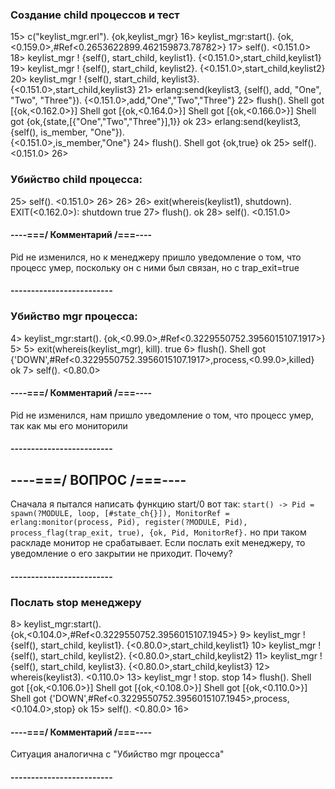 ### Создание child процессов и тест

15> c("keylist_mgr.erl").
{ok,keylist_mgr}
16> keylist_mgr:start(). 
{ok,<0.159.0>,#Ref<0.2653622899.462159873.78782>}
17> self().
<0.151.0>
18> keylist_mgr ! {self(), start_child, keylist1}.
{<0.151.0>,start_child,keylist1}
19> keylist_mgr ! {self(), start_child, keylist2}.
{<0.151.0>,start_child,keylist2}
20> keylist_mgr ! {self(), start_child, keylist3}.
{<0.151.0>,start_child,keylist3}
21> erlang:send(keylist3, {self(), add, "One", "Two", "Three"}). 
{<0.151.0>,add,"One","Two","Three"}
22> flush().
Shell got [{ok,<0.162.0>}]
Shell got [{ok,<0.164.0>}]
Shell got [{ok,<0.166.0>}]
Shell got {ok,{state,[{"One","Two","Three"}],1}}
ok
23> erlang:send(keylist3, {self(), is_member, "One"}).                
{<0.151.0>,is_member,"One"}
24> flush().
Shell got {ok,true}
ok
25> self().
<0.151.0>
26> 

### Убийство child процесса:

25> self().
<0.151.0>
26> 
26> 
26> exit(whereis(keylist1), shutdown).
EXIT(<0.162.0>): shutdown
true
27> flush().
ok
28> self().
<0.151.0>

#### ----===/ Комментарий /===----

Pid не изменился, но к менеджеру пришло уведомление о том, что процесс умер, поскольку он с ними был связан, но с trap_exit=true

#### -------------------------



### Убийство mgr процесса:

4> keylist_mgr:start().
{ok,<0.99.0>,#Ref<0.3229550752.3956015107.1917>}
5> 
5> exit(whereis(keylist_mgr), kill).
true
6> flush().
Shell got {'DOWN',#Ref<0.3229550752.3956015107.1917>,process,<0.99.0>,killed}
ok
7> self().
<0.80.0>

#### ----===/ Комментарий /===----

Pid не изменился, нам пришло уведомление о том, что процесс умер, так как мы его мониторили

#### -------------------------

## ----===/ ВОПРОС /===----

Сначала я пытался написать функцию start/0 вот так:
`
 start() ->
     Pid = spawn(?MODULE, loop, [#state_ch{}]),
     MonitorRef = erlang:monitor(process, Pid),
     register(?MODULE, Pid),
     process_flag(trap_exit, true),
     {ok, Pid, MonitorRef}.
`
но при таком раскладе монитор не срабатывает. Если послать exit менеджеру, то уведомление о его закрытии не приходит.
Почему?

#### -------------------------

### Послать stop менеджеру

8> keylist_mgr:start().             
{ok,<0.104.0>,#Ref<0.3229550752.3956015107.1945>}
9> keylist_mgr ! {self(), start_child, keylist1}.
{<0.80.0>,start_child,keylist1}
10> keylist_mgr ! {self(), start_child, keylist2}.
{<0.80.0>,start_child,keylist2}
11> keylist_mgr ! {self(), start_child, keylist3}.
{<0.80.0>,start_child,keylist3}
12> whereis(keylist3).
<0.110.0>
13> keylist_mgr ! stop.
stop
14> flush().
Shell got [{ok,<0.106.0>}]
Shell got [{ok,<0.108.0>}]
Shell got [{ok,<0.110.0>}]
Shell got {'DOWN',#Ref<0.3229550752.3956015107.1945>,process,<0.104.0>,stop}
ok
15> self().
<0.80.0>
16> 

#### ----===/ Комментарий /===----

Ситуация аналогична с "Убийство mgr процесса"

#### -------------------------